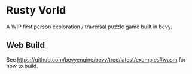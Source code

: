 # Rusty Vorld

A WIP first person exploration / traversal puzzle game built in bevy.

## Web Build

See https://github.com/bevyengine/bevy/tree/latest/examples#wasm for how to build.